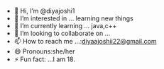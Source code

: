 - 👋 Hi, I’m @diyajoshi1
- 👀 I’m interested in ... learning new things
- 🌱 I’m currently learning ... java,c++
- 💞️ I’m looking to collaborate on ...
- 📫 How to reach me ...:diyaajoshii22@gmail.com
- 😄 Pronouns:she/her
- ⚡ Fun fact: ...I am 18.

<!---
diyajoshi1/diyajoshi1 is a ✨ special ✨ repository because its `README.md` (this file) appears on your GitHub profile.
You can click the Preview link to take a look at your changes.
--->

